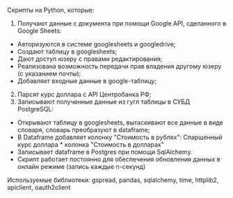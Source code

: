 Скрипты на Python, которые:
1. Получают данные с документа при помощи Google API, сделанного в Google Sheets:
 - Авторизуются в системе googlesheets и googledrive;
 - Создают таблицу в googlesheets;
 - Дают доступ юзеру с правами редактирования;
 - Реализована возможность передачи прав владения другому юзеру (с указанием почты);
 - Добавляет входные данные в google-таблицу;
 2. Парсят курс доллара с API Центробанка РФ;
 3. Записывают полученные данные из гугл таблицы в СУБД PostgreSQL:
 - Открывают таблицу в googlesheets, вытаскивают все данные в виде словаря, словарь преобразуют в dataframe;
 - В Dataframe добавляет колонку "Стоимость в рублях": Спаршенный курс доллара * колонка "Стоимость в долларах"
 - Записывает dataframe в Postgres при помощи SqlAlchemy.
  - Скрипт работает постоянно для обеспечения обновления данных в онлайн режиме (запись каждые n-секунд)
  
  Используемые библиотеки:
  gspread, pandas, sqlalchemy, time, httplib2, apiclient, oauth2client
